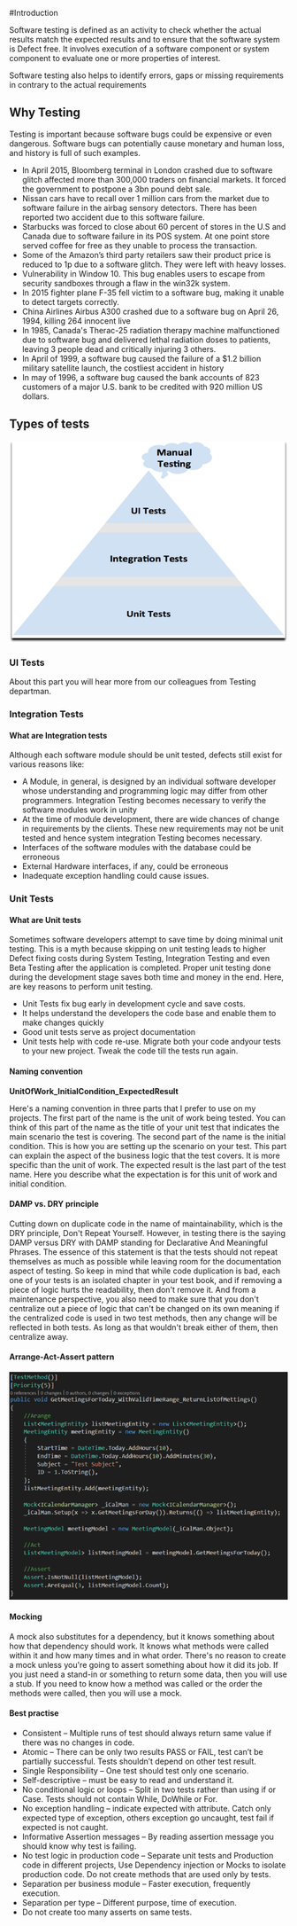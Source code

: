 #Introduction

Software testing is defined as an activity to check whether the actual results match the expected results and to ensure that the software system is Defect free.
It involves execution of a software component or system component to evaluate one or more properties of interest.

Software testing also helps to identify errors, gaps or missing requirements in contrary to the actual requirements

## Why Testing

Testing is important because software bugs could be expensive or even dangerous. Software bugs can potentially cause monetary and human loss, and history is full of such examples.


*   In April 2015, Bloomberg terminal in London crashed due to software glitch affected more than 300,000 traders on financial markets. 
    It forced the government to postpone a 3bn pound debt sale.
*   Nissan cars have to recall over 1 million cars from the market due to software failure in the airbag sensory detectors. 
    There has been reported two accident due to this software failure.
*   Starbucks was forced to close about 60 percent of stores in the U.S and Canada due to software failure in its POS system. 
    At one point store served coffee for free as they unable to process the transaction.
*   Some of the Amazon’s third party retailers saw their product price is reduced to 1p due to a software glitch. They were left with heavy losses.
*   Vulnerability in Window 10. This bug enables users to escape from security sandboxes through a flaw in the win32k system.
*   In 2015 fighter plane F-35 fell victim to a software bug, making it unable to detect targets correctly.
*   China Airlines Airbus A300 crashed due to a software bug on April 26, 1994, killing 264 innocent live
*   In 1985, Canada's Therac-25 radiation therapy machine malfunctioned due to software bug and delivered lethal radiation doses to patients, 
    leaving 3 people dead and critically injuring 3 others.
*   In April of 1999, a software bug caused the failure of a $1.2 billion military satellite launch, the costliest accident in history
*   In may of 1996, a software bug caused the bank accounts of 823 customers of a major U.S. bank to be credited with 920 million US dollars.


## Types of tests

![picture alt](images/types-of-tests.png)

### UI Tests
About this part you will hear more from our colleagues from Testing departman.

### Integration Tests

#### What are Integration tests

Although each software module should be unit tested, defects still exist for various reasons like:

*   A Module, in general, is designed by an individual software developer whose understanding and programming logic may differ from other programmers.
    Integration Testing becomes necessary to verify the software modules work in unity
*   At the time of module development, there are wide chances of change in requirements by the clients. 
    These new requirements may not be unit tested and hence system integration Testing becomes necessary.
*   Interfaces of the software modules with the database could be erroneous
*   External Hardware interfaces, if any, could be erroneous
*   Inadequate exception handling could cause issues.

### Unit Tests

#### What are Unit tests
Sometimes software developers attempt to save time by doing minimal unit testing. This is a myth because skipping on unit testing leads to higher Defect fixing costs during System Testing, 
Integration Testing and even Beta Testing after the application is completed. Proper unit testing done during the development stage saves both time and money in the end.
Here, are key reasons to perform unit testing. 


*   Unit Tests fix bug early in development cycle and save costs.
*   It helps understand the developers the code base and enable them to make changes quickly
*   Good unit tests serve as project documentation
*   Unit tests help with code re-use. Migrate both your code andyour tests to your new project. Tweak the code till the tests run again.

#### Naming convention

**UnitOfWork_InitialCondition_ExpectedResult**

Here's a naming convention in three parts that I prefer to use on my projects. 
The first part of the name is the unit of work being tested. 
You can think of this part of the name as the title of your unit test that indicates the main scenario the test is covering. 
The second part of the name is the initial condition. This is how you are setting up the scenario on your test. 
This part can explain the aspect of the business logic that the test covers. It is more specific than the unit of work. 
The expected result is the last part of the test name. Here you describe what the expectation is for this unit of work and initial condition.

#### DAMP vs. DRY principle
Cutting down on duplicate code in the name of maintainability, which is the DRY principle, Don't Repeat Yourself. 
However, in testing there is the saying DAMP versus DRY with DAMP standing for Declarative And Meaningful Phrases. 
The essence of this statement is that the tests should not repeat themselves as much as possible while leaving room for the documentation aspect of testing. 
So keep in mind that while code duplication is bad, each one of your tests is an isolated chapter in your test book, and if removing a piece of logic hurts the readability,
then don't remove it. And from a maintenance perspective, you also need to make sure that you don't centralize out a piece of logic that can't be changed on its own meaning 
if the centralized code is used in two test methods, then any change will be reflected in both tests. As long as that wouldn't break either of them, then centralize away.

#### Arrange-Act-Assert pattern
![picture alt](images/arrange-act-assert-pattern.png)

#### Mocking
A mock also substitutes for a dependency, but it knows something about how that dependency should work. 
It knows what methods were called within it and how many times and in what order.
There's no reason to create a mock unless you're going to assert something about how it did its job.
If you just need a stand-in or something to return some data, then you will use a stub. 
If you need to know how a method was called or the order the methods were called, then you will use a mock.

#### Best practise
*   Consistent – Multiple runs of test should always return same value if there was no changes in code. 
*   Atomic – There can be only two results PASS or FAIL, test can’t be partially successful. Tests shouldn’t depend on other test result.
*   Single Responsibility – One test should test only one scenario. 
*   Self-descriptive – must be easy to read and understand it. 
*   No conditional logic or loops – Split in two tests rather than using if or Case. Tests should not contain While, DoWhile or For.
*   No exception handling – indicate expected with attribute. Catch only expected type of exception, others exception go uncaught, test fail if expected is not caught. 
*   Informative Assertion messages – By reading assertion message you should know why test is failing. 
*   No test logic in production code – Separate unit tests and Production code in different projects, Use Dependency injection or Mocks to isolate production code. 
    Do not create methods that are used only by tests.
*   Separation per business module – Faster execution, frequently execution.
*   Separation per type – Different purpose, time of execution.
*   Do not create too many asserts on same tests.
